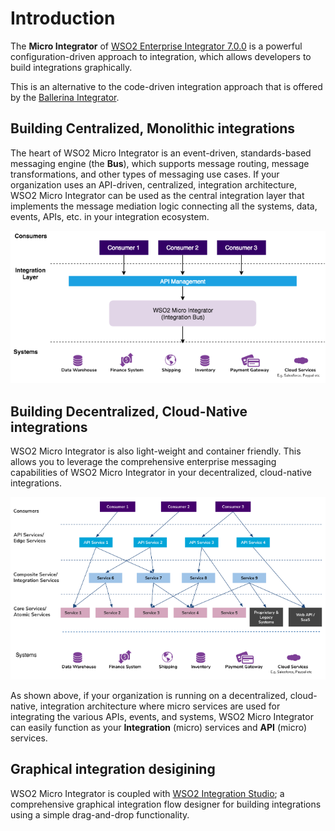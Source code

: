 # Introduction

The **Micro Integrator** of [WSO2 Enterprise Integrator 7.0.0](https://ei.docs.wso2.com/en/latest/) is a powerful configuration-driven approach to integration, which allows developers to build integrations graphically. 

This is an alternative to the code-driven integration approach that is offered by the [Ballerina Integrator](https://ei.docs.wso2.com/en/latest/ballerina-integrator/get-started/introduction/).

## Building Centralized, Monolithic integrations

The heart of WSO2 Micro Integrator is an event-driven, standards-based messaging engine (the **Bus**), which supports message routing, message transformations, and other types of messaging use cases. If your organization uses an API-driven, centralized, integration architecture, WSO2 Micro Integrator can be used as the central integration layer that implements the message mediation logic connecting all the systems, data, events, APIs, etc. in your integration ecosystem.

![Centralized Integration](../assets/img/intro/centralized-integration.png)

## Building Decentralized, Cloud-Native integrations

WSO2 Micro Integrator is also light-weight and container friendly. This allows you to leverage the comprehensive enterprise messaging capabilities of WSO2 Micro Integrator in your decentralized, cloud-native integrations. 

![Centralized Integration](../assets/img/intro/cloud-native-microservices.png)

As shown above, if your organization is running on a decentralized, cloud-native, integration architecture where micro services are used for integrating the various APIs, events, and systems, WSO2 Micro Integrator can easily function as your **Integration** (micro) services and **API** (micro) services.

## Graphical integration desigining

WSO2 Micro Integrator is coupled with [WSO2 Integration Studio](../../develop/WSO2-Integration-Studio); a comprehensive graphical integration flow designer for building integrations using a simple drag-and-drop functionality.
